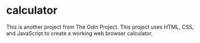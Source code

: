 # calculator
This is another project from The Odin Project. This project uses HTML, CSS, and JavaScript to create a working web browser calculator.
